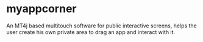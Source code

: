 # myappcorner
An MT4j based multitouch software for public interactive screens, helps the user create his own private area to drag an app and interact with it.
